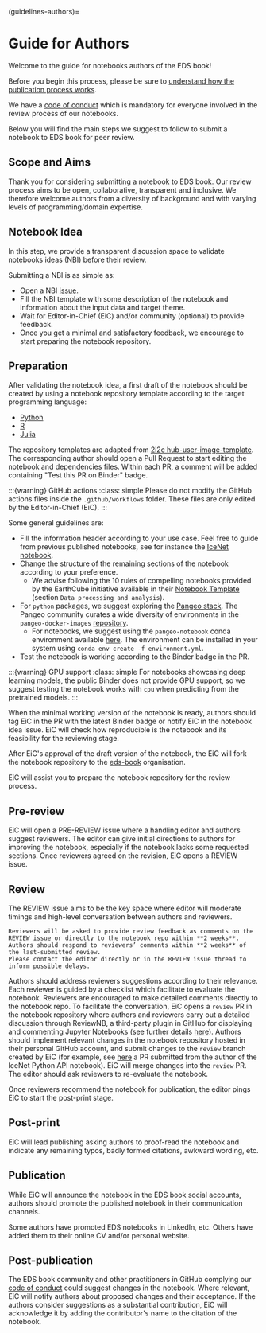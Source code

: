 (guidelines-authors)=

# Guide for Authors
Welcome to the guide for notebooks authors of the EDS book! 

Before you begin this process, please be sure to [understand how the publication process works](#contribute-notebooks).

We have a [code of conduct](https://raw.githubusercontent.com/eds-book/eds-book/main/CODE_OF_CONDUCT.md) which is mandatory for everyone involved in the review process of our notebooks.

Below you will find the main steps we suggest to follow to submit a notebook to EDS book for peer review.

## Scope and Aims
Thank you for considering submitting a notebook to EDS book.
Our review process aims to be open, collaborative, transparent and inclusive. 
We therefore welcome authors from a diversity of background and with varying levels of programming/domain expertise.

## Notebook Idea
In this step, we provide a transparent discussion space to validate notebooks ideas (NBI) before their review. 

Submitting a NBI is as simple as:

* Open a NBI [issue](https://github.com/eds-book/notebooks-ideas/issues/new/choose).
* Fill the NBI template with some description of the notebook and information about the input data and target theme.
* Wait for Editor-in-Chief (EiC) and/or community (optional) to provide feedback.
* Once you get a minimal and satisfactory feedback, we encourage to start preparing the notebook repository.

## Preparation
After validating the notebook idea, a first draft of the notebook should be created by using a notebook repository template according to the target programming language:
* [Python](https://github.com/eds-book/template_python)
* [R](https://github.com/eds-book/template_r)
* [Julia](https://github.com/eds-book/template_julia)

The repository templates are adapted from [2i2c hub-user-image-template](https://github.com/2i2c-org/hub-user-image-template). 
The corresponding author should open a Pull Request to start editing the notebook and dependencies files. 
Within each PR, a comment will be added containing "Test this PR on Binder" badge.

:::{warning} GitHub actions
:class: simple
Please do not modify the GitHub actions files inside the `.github/workflows` folder.
These files are only edited by the Editor-in-Chief (EiC).
:::

Some general guidelines are:
* Fill the information header according to your use case. Feel free to guide from previous published notebooks, see for instance the [IceNet notebook](https://edsbook.org/ac327c3a-5264-40a2-8c6e-1e8d7c4b37ef/notebook).
* Change the structure of the remaining sections of the notebook according to your preference.
  * We advise following the 10 rules of compelling notebooks provided by the EarthCube initiative available in their [Notebook Template](https://github.com/earthcube/NotebookTemplates/blob/main/EC_05_Template_Notebook_for_EarthCube_Long_Version.ipynb) (section `Data processing and analysis`).
* For `python` packages, we suggest exploring the [Pangeo stack](https://pangeo.io/). The Pangeo community curates a wide diversity of environments in the `pangeo-docker-images` [repository](https://github.com/pangeo-data/pangeo-docker-images/tree/master/pangeo-notebook). 
  * For notebooks, we suggest using the `pangeo-notebook` conda environment available [here](https://github.com/pangeo-data/pangeo-docker-images/blob/master/pangeo-notebook/environment.yml). The environment can be installed in your system using `conda env create -f environment.yml`.
* Test the notebook is working according to the Binder badge in the PR. 

:::{warning} GPU support
:class: simple
For notebooks showcasing deep learning models, the public Binder does not provide GPU support, so we suggest testing the notebook works with `cpu` when predicting from the pretrained models.
:::

When the minimal working version of the notebook is ready, authors should tag EiC in the PR with the latest Binder badge or notify EiC in the notebook idea issue.
EiC will check how reproducible is the notebook and its feasibility for the reviewing stage. 

After EiC's approval of the draft version of the notebook, the EiC will fork the notebook repository to the [eds-book](https://github.com/eds-book) organisation. 

EiC will assist you to prepare the notebook repository for the review process.

## Pre-review
EiC will open a PRE-REVIEW issue where a handling editor and authors suggest reviewers. 
The editor can give initial directions to authors for improving the notebook, especially if the notebook lacks some requested sections.
Once reviewers agreed on the revision, EiC opens a REVIEW issue. 

## Review
The REVIEW issue aims to be the key space where editor will moderate timings and high-level conversation between authors and reviewers.

```{important}
Reviewers will be asked to provide review feedback as comments on the REVIEW issue or directly to the notebook repo within **2 weeks**.
Authors should respond to reviewers’ comments within **2 weeks** of the last-submitted review.
Please contact the editor directly or in the REVIEW issue thread to inform possible delays.
```

Authors should address reviewers suggestions according to their relevance.
Each reviewer is guided by a checklist which facilitate to evaluate the notebook.
Reviewers are encouraged to make detailed comments directly to the notebook repo.
To facilitate the conversation, EiC opens a `review` PR in the notebook repository where authors and reviewers carry out a detailed discussion through ReviewNB, a third-party plugin in GitHub for displaying and commenting Jupyter Notebooks (see further details [here](../about#reviewnb)).
Authors should implement relevant changes in the notebook repository hosted in their personal GitHub account, and submit changes to the `review` branch created by EiC (for example, see [here](https://github.com/eds-book/67a1e320-7c47-4ea9-8df8-e868326bc90b/pull/6) a PR submitted from the author of the IceNet Python API notebook).
EiC will merge changes into the `review` PR.
The editor should ask reviewers to re-evaluate the notebook.

Once reviewers recommend the notebook for publication, the editor pings EiC to start the post-print stage.

## Post-print
EiC will lead publishing asking authors to proof-read the notebook and indicate any remaining typos, badly formed citations, awkward wording, etc.

## Publication
While EiC will announce the notebook in the EDS book social accounts, authors should promote the published notebook in their communication channels.

Some authors have promoted EDS notebooks in LinkedIn, etc. 
Others have added them to their online CV and/or personal website.

## Post-publication
The EDS book community and other practitioners in GitHub complying our [code of conduct](https://raw.githubusercontent.com/eds-book/eds-book/main/CODE_OF_CONDUCT.md) could suggest changes in the notebook. 
Where relevant, EiC will notify authors about proposed changes and their acceptance. 
If the authors consider suggestions as a substantial contribution, EiC will acknowledge it by adding the contributor's name to the citation of the notebook.